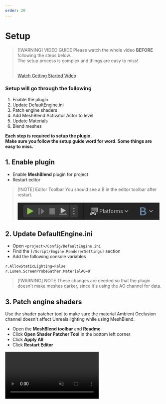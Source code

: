 ```yaml
---
order: 20
---
```



# Setup

> [!WARNING] VIDEO GUIDE
> Please watch the whole video **BEFORE** following the steps below. 
> <br>
> The setup process is complex and things are easy to miss!
> <br>
> <br>
> 
> <a href="https://www.youtube.com/watch?v=C8bxiYUE8TE&embeds_referring_euri=https%3A%2F%2Fmeshblend.lervik.com%2F" target="_blank" class="fabLink">Watch Getting Started Video</a>


### Setup will go through the following

1. Enable the plugin
2. Update DefaultEngine.ini
3. Patch engine shaders
4. Add MeshBlend Activator Actor to level
5. Update Materials
6. Blend meshes

**Each step is required to setup the plugin.<br>Make sure you follow the setup guide word for word. Some things are easy to miss.**

## 1. Enable plugin

- Enable **MeshBlend** plugin for project
- Restart editor

> [!NOTE] Editor Toolbar
> You should see a B in the editor toolbar after restart.
> <br>
> <br>
> ![MeshBlend in the editor toolbar](./Editor_Toolbar.png)


## 2. Update DefaultEngine.ini

- Open `<project>/Config/DefaultEngine.ini`
- Find the `[/Script/Engine.RendererSettings]` section
- Add the following console variables
```
r.AllowStaticLighting=False
r.Lumen.ScreenProbeGather.MaterialAO=0
```

> [!WARNING] NOTE
> These changes are needed so that the plugin doesn't make meshes darker, since it's using the AO channel for data.

## 3. Patch engine shaders

Use the shader patcher tool to make sure the material Ambient Occlusion channel doesn't affect Unreals lighting while using MeshBlend.

- Open the **MeshBlend toolbar** and **Readme**
- Click **Open Shader Patcher Tool** in the bottom left corner
- Click **Apply All**
- Click **Restart Editor**

<video controls src="./MeshBlend_Shader_Patcher.mp4" autoplay muted loop />

## 4. Add MeshBlend Activator Actor to level

The Activator ensures each mesh is assign a correct blend ID. There should be one, and only one of this actor in your level at any time.

- Add the `/Plugins/MeshBlend Content/BP_MeshBlend_Activator` blueprint to your level.

> [!WARNING] NOTE
> If you can't find it, make sure Plugin Content is checked in the Content Browser Filter.

## 5. Update Materials

**Example using a normal material**
![Update material](./UpdateMaterial.jpg)

**Example using a material that uses material attributes**
![Update material attributes](./UpdateMaterialAttributes.jpg)

---

**Each master material needs to be updated for a mesh to blend.**

1. Add the `MeshBlend_Activator [Index X]` material function to your material and hook it up to the correct output channel. (Default is Ambient Occlusion)
2. Disconnect anything going to the AO in materials that are not blending (characters, items, etc). If not, they will show up in the MeshBlend debug view.

> [!WARNING] NOTE
> Make sure you connect the function to the **final output channel** of the material.

> [!NOTE] Custom Primitive Data
> The index on the material function corresponds to the Custom Primitive Data index it is supposed to use. If your material is already using CPDs you need to duplicate the material function and modify it to use an available index.

## 6. Blend meshes

Now that the project is setup you can make a mesh blend. There are multiple ways to achieve this.

For most meshes you want to use either the [Mesh Assets](#a-mesh-assets) or [Mesh Actors](#b-mesh-actors) approach. For landscape actor you need to use [Static ID](#c-static-blend-id-on-material).

> [!NOTE]
> If changing the blend has no effect, try clicking Refresh Actors in the toolbar.
> <br>
> If it's still not working, double check the following:
> - The material is updated with the material function
> - The BP_MeshBlend_Activator is in the level
> - The earlier setup steps have been followed (r.AllowStaticLighting is 0)

### A - Mesh Assets

> [!WARNING] VIDEO GUIDE
> Shown at 2:32 in the [Getting started video](https://www.youtube.com/watch?v=C8bxiYUE8TE&embeds_referring_euri=https%3A%2F%2Fmeshblend.lervik.com%2F&t=152s).

![Asset Action](./AssetAction.jpg)

- Go to the mesh in your content browser that you want to blend
- Right click and choose `Scripted Asset Actions -> MeshBlend` and choose a size
- Any affected meshes in your level will automatically refresh

> [!NOTE] Asset User Data
> This helper function stores the size on the mesh asset as a Asset User Data. You can also edit it manually in the asset.

### B - Mesh Actors

> [!WARNING] VIDEO GUIDE
> Shown at 4:12 in the [Getting started video](https://www.youtube.com/watch?v=C8bxiYUE8TE&embeds_referring_euri=https%3A%2F%2Fmeshblend.lervik.com%2F&t=252s).

![Actor Action](./ActorAction.jpg)

- Find the mesh in your level you want to blend
- Right click and choose `Scriptet Actor Actions -> MeshBlend` and choose a size

> [!NOTE] Actor Tag
> This helper function stores the size on the mesh asset as a Tag on the actor.
> <br>
> <br>
> You can also set these directly in the Actor or Component Tags
> <br>
> Tag names are:
>
> ```
> AutoBlend_Small
> AutoBlend_Medium
> AutoBlend_Large
> AutoBlend_ExtraLarge
> AutoBlend_Disabled
> ```

### C - Static blend ID on material

> [!WARNING] VIDEO GUIDE
> Shown at 1:01 in the [Getting started video](https://www.youtube.com/watch?v=C8bxiYUE8TE&embeds_referring_euri=https%3A%2F%2Fmeshblend.lervik.com%2F&t=61s).

> [!NOTE]
> Only use this approach when you need to. In most cases it's usually better to set it on the mesh [asset](#a-mesh-assets) or [actor](#b-mesh-actors) directly.

![Static blend ID](./StaticBlendId.jpg)

You can set a static blend ID on a material. This is required by some meshes like landscapes and landscape grass. It can also be used to make multiple meshes appear like one mesh to the plugin, causing them to not blend between each other.

The static values are values not used by the activator.

> [!WARNING] NOTE
> Meshes with the same static ID will never blend with each other.
> <br>
> <br>
> So use this feature for stuff that either need a static ID (like landscape), or when you don't need the mesh to blend with other meshes of the same type. (like foliage where you want it to blend with the ground, but don't need each flower to blend with each other.)

- Open the material instance
- Set `MeshBlend / Use Static Value` to `true` <br>*When toggling `Use Static Value` off you need to click Refresh Actors after saving the material instance*
- Set `MeshBlend / StaticAutoBlendID` to a corresponding value.

> [!WARNING] Static blend ID
> Static blend IDs for landscape, foliage & special cases (Remember to divide by 255 in parameter input)
> <br>
> Examples: 2/255 or 5/255 give a small blend, 67/255 gives a medium blend, etc.
> ```
> Small:       2-6
> Medium:      65-69
> Large:       128-132
> Extra Large: 191-195
> 
> ALWAYS REMBER TO DIVIDE THIS NUMBER BY 255 WHEN INPUTING IT
> ```

> [!NOTE] Blend ID
> At it's core the MeshBlend shader works on a grayscale mask where each mesh has a value (0 - 255) that holds the blend size and unique ID.
> 
> The activator blueprint ensures each mesh gets a value that is not overlapping with any intersecting meshes, since we only have a limited number of values to choose from.
> 
> Read more about this in [Rules of Blending](</Knowledgebase/Rules of Blending.md>).

> [!NOTE] Static/Dynamic activation
> Landscape and Landscape Grass are not dynamically activated and need to have a static ID set
> <br>
> It's also adviced to use static IDs on foliage to improve performance.